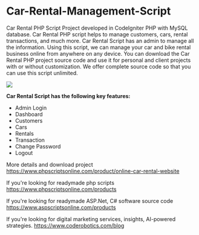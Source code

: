 # Car-Rental-Management-Script
Car Rental PHP Script Project developed in CodeIgniter PHP with MySQL database. Car Rental PHP script helps to manage customers, cars, rental transactions, and much more. Car Rental Script has an admin to manage all the information. Using this script, we can manage your car and bike rental business online from anywhere on any device. You can download the Car Rental PHP project source code and use it for personal and client projects with or without customization. We offer complete source code so that you can use this script unlimited.

<img src="https://www.phpscriptsonline.com/frontend/assets/templates/1740672065_5aa82b1e068338d5b694.jpg">

<b>Car Rental Script has the following key features:</b>

<ul>
<li>Admin Login</li>
<li>Dashboard</li>
<li>Customers</li>
<li>Cars</li>
<li>Rentals</li>
<li>Transaction</li>
<li>Change Password</li>
<li>Logout</li>
</ul>

More details and download project
https://www.phpscriptsonline.com/product/online-car-rental-website

If you're looking for readymade php scripts
https://www.phpscriptsonline.com/products

If you're looking for readymade ASP.Net, C# software source code
https://www.aspscriptsonline.com/products

If you're looking for digital marketing services, insights, AI-powered strategies.
https://www.coderobotics.com/blog
